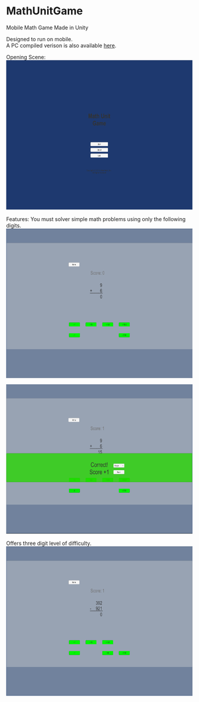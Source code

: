 # MathUnitGame
Mobile Math Game Made in Unity

Designed to run on mobile.<br>
A PC compiled verison is also available <a href="https://github.com/thaoj0/MathUnitGame/raw/master/MathUnitGame.zip">here</a>.

Opening Scene:<br>
<img src="OpenMenu.png" style="width:500px;height:400px;"><br>

Features: You must solver simple math problems using only the following digits.<br>
<img src="SingleProblem.png" style="width:500px;height:400px;"><br>

<img src="SingleSolved.png" style="width:500px;height:400px;"><br>

Offers three digit level of difficulty.<br>
<img src="TripleProblem.png" style="width:500px;height:400px;"><br>
